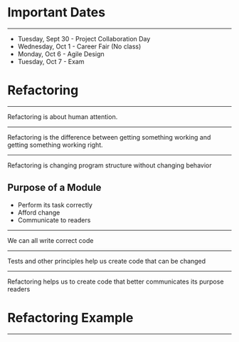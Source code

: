 Important Dates
===============

---

- Tuesday, Sept 30 - Project Collaboration Day
- Wednesday, Oct 1 - Career Fair (No class)
- Monday, Oct 6 - Agile Design
- Tuesday, Oct 7 - Exam

Refactoring
===========

---

Refactoring is about human attention.

---

Refactoring is the difference between getting something working and getting something working right.

---

Refactoring is changing program structure without changing behavior

Purpose of a Module
-------------------

- Perform its task correctly
- Afford change
- Communicate to readers

---

We can all write correct code

---

Tests and other principles help us create code that can be changed

---

Refactoring helps us to create code that better communicates its purpose readers

Refactoring Example
===================

-----
